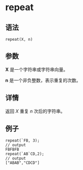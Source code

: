 # repeat

## 语法

`repeat(X, n)`

## 参数

**X** 是一个字符串或字符串向量。

**n** 是一个非负整数，表示重复的次数。

## 详情

返回 *X* 重复 *n* 次后的字符串。

## 例子

```
repeat(`FB, 3);
// output
FBFBFB
repeat(`AB`CD,2);
// output
["ABAB","CDCD"]
```

